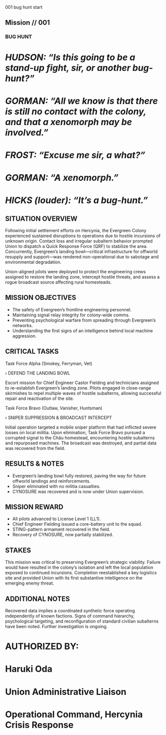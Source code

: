 001
bug hunt
start

## Mission // 001

### BUG HUNT

# *HUDSON: “Is this going to be a stand-up fight, sir, or another bug-hunt?”*

# *GORMAN: “All we know is that there is still no contact with the colony, and that a xenomorph may be involved.”*

# *FROST: “Excuse me sir, a what?”*

# *GORMAN: “A xenomorph.”*

# *HICKS (louder): “It’s a bug-hunt.”*

## SITUATION OVERVIEW

Following initial settlement efforts on Hercynia, the Evergreen Colony experienced sustained disruptions to operations due to hostile incursions of unknown origin. Contact loss and irregular subaltern behavior prompted Union to dispatch a Quick Response Force (QRF) to stabilize the area. Concurrently, Evergreen’s landing bowl—critical infrastructure for offworld resupply and support—was rendered non-operational due to sabotage and environmental degradation.

Union-aligned pilots were deployed to protect the engineering crews assigned to restore the landing zone, intercept hostile threats, and assess a rogue broadcast source affecting rural homesteads.

## MISSION OBJECTIVES

- The safety of Evergreen’s frontline engineering personnel.
- Maintaining signal relay integrity for colony-wide comms.
- Preventing psychological warfare from spreading through Evergreen’s networks.
- Understanding the first signs of an intelligence behind local machine aggression.

## CRITICAL TASKS

Task Force Alpha (Smokey, Ferryman, Vet)

› DEFEND THE LANDING BOWL

Escort mission for Chief Engineer Castor Fielding and technicians assigned to re-establish Evergreen’s landing zone. Pilots engaged in close-range skirmishes to repel multiple waves of hostile subalterns, allowing successful repair and reactivation of the site.

Task Force Bravo (Outlaw, Vanisher, Huntsman)

› SNIPER SUPPRESSION & BROADCAST INTERCEPT

Initial operation targeted a mobile sniper platform that had inflicted severe losses on local militia. Upon elimination, Task Force Bravo pursued a corrupted signal to the Châu homestead, encountering hostile subalterns and repurposed machines. The broadcast was destroyed, and partial data was recovered from the field.

## RESULTS & NOTES

- Evergreen’s landing bowl fully restored, paving the way for future offworld landings and reinforcements.
- Sniper eliminated with no militia casualties.
- CYNOSURE was recovered and is now under Union supervision.

## MISSION REWARD

- All pilots advanced to License Level 1 (LL1).
- Chief Engineer Fielding issued a core-battery unit to the squad.
- STING-pattern armament recovered in the field.
- Recovery of CYNOSURE, now partially stabilized.

## STAKES

This mission was critical to preserving Evergreen’s strategic viability. Failure would have resulted in the colony’s isolation and left the local population exposed to continued incursions. Completion reestablished a key logistics site and provided Union with its first substantive intelligence on the emerging enemy threat.

## ADDITIONAL NOTES

Recovered data implies a coordinated synthetic force operating independently of known factions. Signs of command hierarchy, psychological targeting, and reconfiguration of standard civilian subalterns have been noted. Further investigation is ongoing.

# AUTHORIZED BY:
# Haruki Oda
# Union Administrative Liaison
# Operational Command, Hercynia Crisis Response
